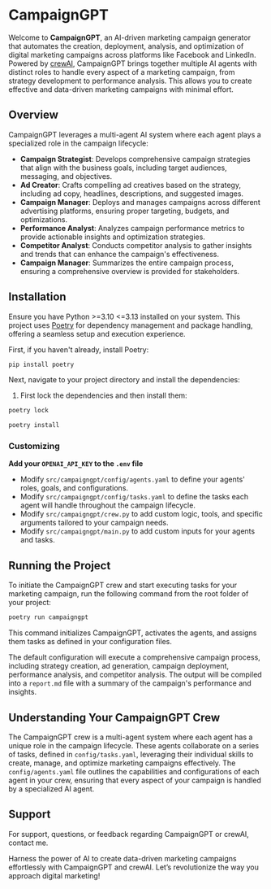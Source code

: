 # CampaignGPT

Welcome to **CampaignGPT**, an AI-driven marketing campaign generator that automates the creation, deployment, analysis, and optimization of digital marketing campaigns across platforms like Facebook and LinkedIn. Powered by [crewAI](https://crewai.com), CampaignGPT brings together multiple AI agents with distinct roles to handle every aspect of a marketing campaign, from strategy development to performance analysis. This allows you to create effective and data-driven marketing campaigns with minimal effort.

## Overview

CampaignGPT leverages a multi-agent AI system where each agent plays a specialized role in the campaign lifecycle:
- **Campaign Strategist**: Develops comprehensive campaign strategies that align with the business goals, including target audiences, messaging, and objectives.
- **Ad Creator**: Crafts compelling ad creatives based on the strategy, including ad copy, headlines, descriptions, and suggested images.
- **Campaign Manager**: Deploys and manages campaigns across different advertising platforms, ensuring proper targeting, budgets, and optimizations.
- **Performance Analyst**: Analyzes campaign performance metrics to provide actionable insights and optimization strategies.
- **Competitor Analyst**: Conducts competitor analysis to gather insights and trends that can enhance the campaign's effectiveness.
- **Campaign Manager**: Summarizes the entire campaign process, ensuring a comprehensive overview is provided for stakeholders.

## Installation

Ensure you have Python >=3.10 <=3.13 installed on your system. This project uses [Poetry](https://python-poetry.org/) for dependency management and package handling, offering a seamless setup and execution experience.

First, if you haven't already, install Poetry:

```bash
pip install poetry
```

Next, navigate to your project directory and install the dependencies:

1. First lock the dependencies and then install them:
```bash
poetry lock
```
```bash
poetry install
```
### Customizing

**Add your `OPENAI_API_KEY` to the `.env` file**

- Modify `src/campaigngpt/config/agents.yaml` to define your agents' roles, goals, and configurations.
- Modify `src/campaigngpt/config/tasks.yaml` to define the tasks each agent will handle throughout the campaign lifecycle.
- Modify `src/campaigngpt/crew.py` to add custom logic, tools, and specific arguments tailored to your campaign needs.
- Modify `src/campaigngpt/main.py` to add custom inputs for your agents and tasks.

## Running the Project

To initiate the CampaignGPT crew and start executing tasks for your marketing campaign, run the following command from the root folder of your project:

```bash
poetry run campaigngpt
```

This command initializes CampaignGPT, activates the agents, and assigns them tasks as defined in your configuration files.

The default configuration will execute a comprehensive campaign process, including strategy creation, ad generation, campaign deployment, performance analysis, and competitor analysis. The output will be compiled into a `report.md` file with a summary of the campaign's performance and insights.

## Understanding Your CampaignGPT Crew

The CampaignGPT crew is a multi-agent system where each agent has a unique role in the campaign lifecycle. These agents collaborate on a series of tasks, defined in `config/tasks.yaml`, leveraging their individual skills to create, manage, and optimize marketing campaigns effectively. The `config/agents.yaml` file outlines the capabilities and configurations of each agent in your crew, ensuring that every aspect of your campaign is handled by a specialized AI agent.

## Support

For support, questions, or feedback regarding CampaignGPT or crewAI, contact me.

Harness the power of AI to create data-driven marketing campaigns effortlessly with CampaignGPT and crewAI. Let’s revolutionize the way you approach digital marketing!

